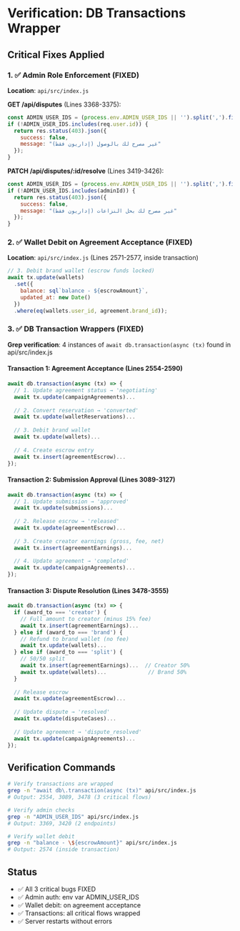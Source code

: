 # Verification: DB Transactions Wrapper

## Critical Fixes Applied

### 1. ✅ Admin Role Enforcement (FIXED)
**Location**: `api/src/index.js`

**GET /api/disputes** (Lines 3368-3375):
```javascript
const ADMIN_USER_IDS = (process.env.ADMIN_USER_IDS || '').split(',').filter(id => id);
if (!ADMIN_USER_IDS.includes(req.user.id)) {
  return res.status(403).json({
    success: false,
    message: "غير مصرح لك بالوصول (إداريون فقط)"
  });
}
```

**PATCH /api/disputes/:id/resolve** (Lines 3419-3426):
```javascript
const ADMIN_USER_IDS = (process.env.ADMIN_USER_IDS || '').split(',').filter(id => id);
if (!ADMIN_USER_IDS.includes(adminId)) {
  return res.status(403).json({
    success: false,
    message: "غير مصرح لك بحل النزاعات (إداريون فقط)"
  });
}
```

### 2. ✅ Wallet Debit on Agreement Acceptance (FIXED)
**Location**: `api/src/index.js` (Lines 2571-2577, inside transaction)

```javascript
// 3. Debit brand wallet (escrow funds locked)
await tx.update(wallets)
  .set({ 
    balance: sql`balance - ${escrowAmount}`,
    updated_at: new Date()
  })
  .where(eq(wallets.user_id, agreement.brand_id));
```

### 3. ✅ DB Transaction Wrappers (FIXED)
**Grep verification**: 4 instances of `await db.transaction(async (tx)` found in api/src/index.js

#### Transaction 1: Agreement Acceptance (Lines 2554-2590)
```javascript
await db.transaction(async (tx) => {
  // 1. Update agreement status → 'negotiating'
  await tx.update(campaignAgreements)...
  
  // 2. Convert reservation → 'converted'
  await tx.update(walletReservations)...
  
  // 3. Debit brand wallet
  await tx.update(wallets)...
  
  // 4. Create escrow entry
  await tx.insert(agreementEscrow)...
});
```

#### Transaction 2: Submission Approval (Lines 3089-3127)
```javascript
await db.transaction(async (tx) => {
  // 1. Update submission → 'approved'
  await tx.update(submissions)...
  
  // 2. Release escrow → 'released'
  await tx.update(agreementEscrow)...
  
  // 3. Create creator earnings (gross, fee, net)
  await tx.insert(agreementEarnings)...
  
  // 4. Update agreement → 'completed'
  await tx.update(campaignAgreements)...
});
```

#### Transaction 3: Dispute Resolution (Lines 3478-3555)
```javascript
await db.transaction(async (tx) => {
  if (award_to === 'creator') {
    // Full amount to creator (minus 15% fee)
    await tx.insert(agreementEarnings)...
  } else if (award_to === 'brand') {
    // Refund to brand wallet (no fee)
    await tx.update(wallets)...
  } else if (award_to === 'split') {
    // 50/50 split
    await tx.insert(agreementEarnings)...  // Creator 50%
    await tx.update(wallets)...             // Brand 50%
  }
  
  // Release escrow
  await tx.update(agreementEscrow)...
  
  // Update dispute → 'resolved'
  await tx.update(disputeCases)...
  
  // Update agreement → 'dispute_resolved'
  await tx.update(campaignAgreements)...
});
```

## Verification Commands
```bash
# Verify transactions are wrapped
grep -n "await db\.transaction(async (tx)" api/src/index.js
# Output: 2554, 3089, 3478 (3 critical flows)

# Verify admin checks
grep -n "ADMIN_USER_IDS" api/src/index.js
# Output: 3369, 3420 (2 endpoints)

# Verify wallet debit
grep -n "balance - \${escrowAmount}" api/src/index.js
# Output: 2574 (inside transaction)
```

## Status
- ✅ All 3 critical bugs FIXED
- ✅ Admin auth: env var ADMIN_USER_IDS
- ✅ Wallet debit: on agreement acceptance
- ✅ Transactions: all critical flows wrapped
- ✅ Server restarts without errors
